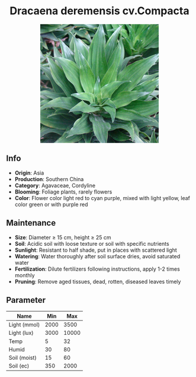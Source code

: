 <h1 align='center'>Dracaena deremensis cv.Compacta</h1>
<p align="center">
    <img 
        align='center'
        width='320'
        src="../images/dracaena deremensis cvcompacta.png" 
        alt='Dracaena deremensis cv.Compacta' />
</p>

## Info

 - **Origin**: Asia
 - **Production**: Southern China
 - **Category**: Agavaceae, Cordyline
 - **Blooming**: Foliage plants, rarely flowers
 - **Color**: Flower color light red to cyan purple, mixed with light yellow, leaf color green or with purple red

## Maintenance

 - **Size**: Diameter ≥ 15 cm, height ≥ 25 cm
 - **Soil**: Acidic soil with loose texture or soil with specific nutrients
 - **Sunlight**: Resistant to half shade, put in places with scattered light
 - **Watering**: Water thoroughly after soil surface dries, avoid saturated water
 - **Fertilization**: Dilute fertilizers following instructions, apply 1-2 times monthly
 - **Pruning**: Remove aged tissues, dead, rotten, diseased leaves timely

## Parameter

| Name         | Min  | Max   |
|--------------|------|-------|
| Light (mmol) | 2000 | 3500  |
| Light (lux)  | 3000 | 10000 |
| Temp         | 5    | 32    |
| Humid        | 30   | 80    |
| Soil (moist) | 15   | 60    |
| Soil (ec)    | 350  | 2000  |